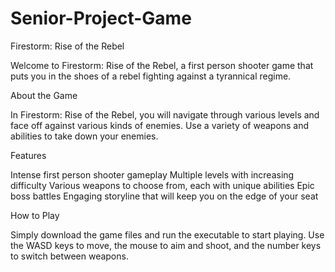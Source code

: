 # Senior-Project-Game
Firestorm: Rise of the Rebel

Welcome to Firestorm: Rise of the Rebel, a first person shooter game that puts you in the shoes of a rebel fighting against a tyrannical regime.

About the Game

In Firestorm: Rise of the Rebel, you will navigate through various levels and face off against various kinds of enemies. Use a variety of weapons and abilities to take down your enemies.

Features

Intense first person shooter gameplay
Multiple levels with increasing difficulty
Various weapons to choose from, each with unique abilities
Epic boss battles
Engaging storyline that will keep you on the edge of your seat

How to Play

Simply download the game files and run the executable to start playing. Use the WASD keys to move, the mouse to aim and shoot, and the number keys to switch between weapons.
